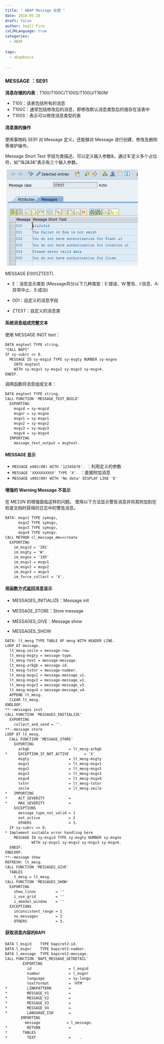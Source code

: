 ```yaml
---
title: " ABAP Message 处理 "
date: 2018-05-28
draft: false
author: Small Fire
isCJKLanguage: true
categories: 
  - ABAP

tags: 
  - abapbasis

---
```


### MESSAGE ：SE91

**消息存储的内表**：T100/T100C/T100S/T100U/T160M

- T100：该表包括所有的消息
- T100C：通常包括修改后的消息，即修改默认消息类型后的值存在该表中
- T100S：表示可以修改消息类型的表

#### 消息类的操作

使用事物码 SE91 对 Message 定义，还能够对 Message 进行创建，修改及删除等维护操作。

Message Short Text 字段为类描述，可以定义输入参数&，通过‘&’定义多个占位符，如"1&2&3&"表示有三个输入参数。

![定义消息类](/images/ABAP/SE91.jpg)

MESSAGE E001(ZTEST).

- E：消息显示类型 (Message共分以下几种类型：E:错误、W:警告、I:信息、A:异常中止、S:成功)


- 001：自定义的消息字段


- ZTEST：自定义的消息类

#### 系统消息组成完整文本

使用 MESSAGE INOT text：

```ABAP
DATA msgtext TYPE string.
"CALL BAPI"
IF sy-subrc <> 0.
  MESSAGE ID sy-msgid TYPE sy-msgty NUMBER sy-msgno
    INTO msgtext
    WITH sy-msgv1 sy-msgv2 sy-msgv3 sy-msgv4.
ENDIF. 
```

调用函数将消息组成文本：

```ABAP
DATA msgtext TYPE string.
CALL FUNCTION 'MESSAGE_TEXT_BUILD'
  EXPORTING
    msgid = sy-msgid
    msgnr = sy-msgno
    msgv1 = sy-msgv1
    msgv2 = sy-msgv2
    msgv3 = sy-msgv3
    msgv4 = sy-msgv4
  IMPORTING
    message_text_output = msgtext.
```

#### MESSAGE 显示

- `MESSAGE e001(00) WITH '12345678'. `：利用定义的参数
-  `MESSAGE 'XXXXXXXXXX' TYPE 'X'. `：直接附加消息
- `MESSAGE s001(00) WITH 'No data' DISPLAY LIKE 'E'`

#### 增强的 Warning Message 不显示

在 ME22N 的增强面临这样的问题。 使用以下方法显示警告消息并将其附加到在检查文档时获得的日志中的警告消息。

```ABAP
DATA: msgv1 TYPE symsgv,
      msgv2 TYPE symsgv,
      msgv3 TYPE symsgv,
      msgv4 TYPE symsgv.
CALL METHOD cl_message_mm=>create
  EXPORTING
    im_msgid = 'Z01'
    im_msgty = 'W'
    im_msgno = '195'
    im_msgv1 = msgv1
    im_msgv2 = msgv2
    im_msgv3 = msgv3
    im_force_collect = 'X'.
```

#### 用函数方式返回消息显示

- MESSAGES_INITIALIZE：Message init

- MESSAGE_STORE：Store message
- MESSAGES_GIVE：Message show
- MESSAGES_SHOW

```ABAP
DATA: lt_mesg TYPE TABLE OF mesg WITH HEADER LINE.
LOOP AT message.
  lt_mesg-zeile = message-row.
  lt_mesg-msgty = message-type.
  lt_mesg-text = message-message.
  lt_mesg-arbgb = message-id.
  lt_mesg-txtnr = message-number.
  lt_mesg-msgv1 = message-message_v1.
  lt_mesg-msgv2 = message-message_v2.
  lt_mesg-msgv3 = message-message_v3.
  lt_mesg-msgv4 = message-message_v4.
  APPEND lt_mesg.
  CLEAR lt_mesg.
ENDLOOP.
**--messages init
CALL FUNCTION 'MESSAGES_INITIALIZE'
  EXPORTING
    collect_and_send = ''.
**--message store
LOOP AT lt_mesg.
  CALL FUNCTION 'MESSAGE_STORE'
    EXPORTING
      arbgb                  = lt_mesg-arbgb
*     EXCEPTION_IF_NOT_ACTIVE       = 'X'
      msgty                  = lt_mesg-msgty
      msgv1                  = lt_mesg-msgv1
      msgv2                  = lt_mesg-msgv2
      msgv3                  = lt_mesg-msgv3
      msgv4                  = lt_mesg-msgv4
      txtnr                  = lt_mesg-txtnr
      zeile                  = lt_mesg-zeile
*   IMPORTING
*     ACT_SEVERITY           =
*     MAX_SEVERITY           =
    EXCEPTIONS
      message_type_not_valid = 1
      not_active             = 2
      OTHERS                 = 3.
  IF sy-subrc <> 0.
* Implement suitable error handling here
    MESSAGE ID sy-msgid TYPE sy-msgty NUMBER sy-msgno
            WITH sy-msgv1 sy-msgv2 sy-msgv3 sy-msgv4.
  ENDIF.
ENDLOOP.
**--message show
REFRESH: lt_mesg.
CALL FUNCTION 'MESSAGES_GIVE'
  TABLES
    t_mesg = lt_mesg.
CALL FUNCTION 'MESSAGES_SHOW'
  EXPORTING
    show_linno         = ''
    i_use_grid         = ''
    i_amodal_window    = ''
  EXCEPTIONS
    inconsistent_range = 1
    no_messages        = 2
    OTHERS             = 3.
```

#### 获取消息内容的BAPI

```ABAP
DATA l_msgid    TYPE bapiret2-id.
DATA l_msgnr    TYPE bapiret2-number.
DATA l_message  TYPE bapiret2-message.
CALL FUNCTION 'BAPI_MESSAGE_GETDETAIL'
        EXPORTING
          id                 = l_msgid
          number             = l_msgnr
          language           = sy-langu
          textformat         = 'HTM'
*         LINKPATTERN        =
*         MESSAGE_V1         =
*         MESSAGE_V2         =
*         MESSAGE_V3         =
*         MESSAGE_V4         =
*         LANGUAGE_ISO       =
       IMPORTING
         message            = l_message.
*         RETURN             =
*       TABLES
*         TEXT               =    .
```

